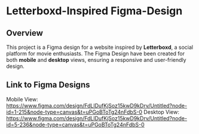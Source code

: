 # Letterboxd-Inspired Figma-Design

## Overview
This project is a Figma design for a website inspired by **Letterboxd**, a social platform for movie enthusiasts. The Figma Design have been created for both **mobile** and **desktop** views, ensuring a responsive and user-friendly design.

## Link to Figma Designs
Mobile View: https://www.figma.com/design/FdLlDufKjSoz15kwD9kDrv/Untitled?node-id=1-215&node-type=canvas&t=uPGoBToTg24nFdbS-0
Desktop View: https://www.figma.com/design/FdLlDufKjSoz15kwD9kDrv/Untitled?node-id=5-236&node-type=canvas&t=uPGoBToTg24nFdbS-0

